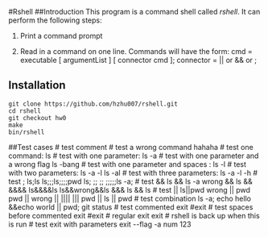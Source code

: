 #Rshell
##Introduction
This program is a command shell called *rshell*. It can perform the following steps:

1. Print a command prompt

2. Read in a command on one line. Commands will have the form:
    cmd         = executable [ argumentList ] [ connector cmd ];
    connector   = || or && or ;

## Installation
    git clone https://github.com/hzhu007/rshell.git
    cd rshell
    git checkout hw0
    make
    bin/rshell

##Test cases
    # test comment
    # test a wrong command
        hahaha
    # test one command:
        ls
    # test with one parameter:
        ls -a
    # test with one parameter and a wrong flag
        ls -bang
    # test with one parameter and spaces :
        ls      -l
    # test with two parameters:
        ls -a -l
        ls -al
    # test with three parameters:
        ls -a -l -h
    # test ;
        ls;ls
        ls;;;ls;;;;pwd
        ls; ;; ;; ;;;;;ls -a;
    # test &&
        ls && ls -a
        wrong && ls
        &&
        &&&&
        ls&&&&ls
        ls&&wrong&&ls
        &&&
        ls   &&   ls
    # test ||
        ls||pwd
        wrong || pwd
        pwd || wrong
        ||
        ||||
        |||
        pwd || ls    ||     pwd
    # test combination
        ls -a; echo hello &&echo world || pwd; git status
    # test commented exit
        #exit
    # test spaces before commented exit
        #exit
    # regular exit
        exit
    # rshell is back up when this is run
    # test exit with parameters
        exit --flag -a num 123
